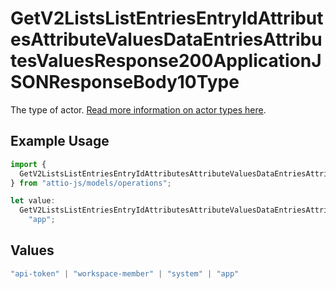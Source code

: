 # GetV2ListsListEntriesEntryIdAttributesAttributeValuesDataEntriesAttributesValuesResponse200ApplicationJSONResponseBody10Type

The type of actor. [Read more information on actor types here](/docs/actors).

## Example Usage

```typescript
import {
  GetV2ListsListEntriesEntryIdAttributesAttributeValuesDataEntriesAttributesValuesResponse200ApplicationJSONResponseBody10Type,
} from "attio-js/models/operations";

let value:
  GetV2ListsListEntriesEntryIdAttributesAttributeValuesDataEntriesAttributesValuesResponse200ApplicationJSONResponseBody10Type =
    "app";
```

## Values

```typescript
"api-token" | "workspace-member" | "system" | "app"
```